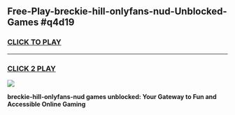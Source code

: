 
## Free-Play-breckie-hill-onlyfans-nud-Unblocked-Games #q4d19
<h3>
<a href="https://news.freeplayer.one?title=breckie-hill-onlyfans-nud&ref=8M">CLICK TO PLAY</a></h3>
<hr>

<h3>
<a href="https://news.freeplayer.one?title=breckie-hill-onlyfans-nud&ref=8M">CLICK 2 PLAY</a>
  
</h3>

<a href="https://news.freeplayer.one?title=breckie-hill-onlyfans-nud&ref=8M"><img src="https://clearcache.store/games.png"></a>


**breckie-hill-onlyfans-nud games unblocked: Your Gateway to Fun and Accessible Online Gaming**
